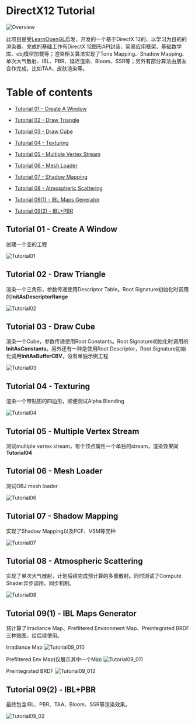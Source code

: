 # DirectX12 Tutorial

![Overview](./Tutorial09/Result/Final-Clean.png)



此项目是受[LearnOpenGL](https://learnopengl.com/)启发，开发的一个基于DirectX 12的、以学习为目的的渲染器。完成的基础工作有DirectX 12图形API封装、简易应用框架、基础数学库、obj模型加载等；渲染相关算法实现了Tone Mapping、Shadow Mapping、单次大气散射、IBL、PBR、延迟渲染、Bloom、SSR等；另外有部分算法由朋友合作完成，比如TAA、皮肤渲染等。



Table of contents
=================

* [Tutorial 01 - Create A Window](#tutorial-01---create-a-window)

* [Tutorial 02 - Draw Triangle](#tutorial-02---draw-triangle)
* [Tutorial 03 - Draw Cube](#tutorial-03---draw-cube)
* [Tutorial 04 - Texturing](#tutorial-04---texturing)
* [Tutorial 05 - Multiple Vertex Stream](#tutorial-05---multiple-vertex-stream)
* [Tutorial 06 - Mesh Loader](#tutorial-06---mesh-loader)
* [Tutorial 07 - Shadow Mapping](#tutorial-07---shadow-mapping)
* [Tutorial 08 - Atmospheric Scattering](#tutorial-08---atmospheric-scattering)
* [Tutorial 09(1) - IBL Maps Generator](#tutorial-091---ibl-maps-generator)
* [Tutorial 09(2) - IBL+PBR](#tutorial-092---iblpbr)




## Tutorial 01 - Create A Window

创建一个空的工程

![Tutorial01](./Tutorial01/Result/Tutorial01.png)



## Tutorial 02 - Draw Triangle

渲染一个三角形，参数传递使用Descriptor Table。Root Signature初始化时调用的**InitAsDescriptorRange**

![Tutorial02](./Tutorial02/Result/Tutorial02.png)



## Tutorial 03 - Draw Cube

渲染一个Cube，参数传递使用Root Constants。Root Signature初始化时调用的**InitAsConstants**。另外还有一种是使用Root Descriptor，Root Signature初始化调用**InitAsBufferCBV**，没有单独示例工程

![Tutorial03](./Tutorial03/Result/Tutorial03.png)



## Tutorial 04 - Texturing

渲染一个带贴图的四边形，顺便测试Alpha Blending

![Tutorial04](./Tutorial04/Result/Tutorial04.png)



## Tutorial 05 - Multiple Vertex Stream

测试multiple vertex stream，每个顶点属性一个单独的stream，渲染效果同**Tutorial04**



## Tutorial 06 - Mesh Loader

测试OBJ mesh loader

![Tutorial06](/Tutorial06/Result/Tutorial06.png)

## Tutorial 07 - Shadow Mapping

实现了Shadow Mapping以及PCF、VSM等变种

![Tutorial07](./Tutorial07/Result/Tutorial07.png)



## Tutorial 08 - Atmospheric Scattering

实现了单次大气散射，计划后续完成预计算的多重散射。同时测试了Compute Shader异步调用、同步机制。

![Tutorial08](./Tutorial08/Result/Tutorial08.png)



## Tutorial 09(1) - IBL Maps Generator

预计算了Irradiance Map、Prefiltered Environment Map、Preintegrated BRDF三种贴图，给后续使用。

Irradiance Map
![Tutorial09_010](./Tutorial09/Result/Irradiance-SH.png)

Prefiltered Env Map(仅展示其中一个Mip)
![Tutorial09_011](./Tutorial09/Result/Prefiltered.png)

Preintegrated BRDF
![Tutorial09_012](./Tutorial09/Result/Preintegrated.png)



## Tutorial 09(2) - IBL+PBR

最终包含IBL、PBR、TAA、Bloom、SSR等渲染效果。

![Tutorial09_02](./Tutorial09/Result/Final.png)

